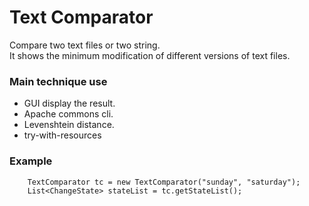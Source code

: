 Text Comparator
================
Compare two text files or two string.<br />
It shows the minimum modification of different versions of text files. 

### Main technique use
* GUI display the result.
* Apache commons cli.
* Levenshtein distance.
* try-with-resources

### Example
		TextComparator tc = new TextComparator("sunday", "saturday");
		List<ChangeState> stateList = tc.getStateList();